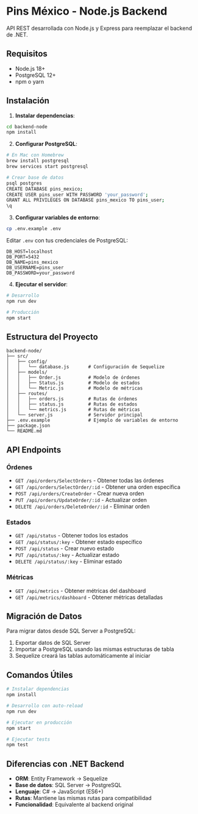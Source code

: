 # Pins México - Node.js Backend

API REST desarrollada con Node.js y Express para reemplazar el backend de .NET.

## Requisitos

- Node.js 18+ 
- PostgreSQL 12+
- npm o yarn

## Instalación

1. **Instalar dependencias**:
```bash
cd backend-node
npm install
```

2. **Configurar PostgreSQL**:
```bash
# En Mac con Homebrew
brew install postgresql
brew services start postgresql

# Crear base de datos
psql postgres
CREATE DATABASE pins_mexico;
CREATE USER pins_user WITH PASSWORD 'your_password';
GRANT ALL PRIVILEGES ON DATABASE pins_mexico TO pins_user;
\q
```

3. **Configurar variables de entorno**:
```bash
cp .env.example .env
```

Editar `.env` con tus credenciales de PostgreSQL:
```
DB_HOST=localhost
DB_PORT=5432
DB_NAME=pins_mexico
DB_USERNAME=pins_user
DB_PASSWORD=your_password
```

4. **Ejecutar el servidor**:
```bash
# Desarrollo
npm run dev

# Producción
npm start
```

## Estructura del Proyecto

```
backend-node/
├── src/
│   ├── config/
│   │   └── database.js       # Configuración de Sequelize
│   ├── models/
│   │   ├── Order.js          # Modelo de órdenes
│   │   ├── Status.js         # Modelo de estados
│   │   └── Metric.js         # Modelo de métricas
│   ├── routes/
│   │   ├── orders.js         # Rutas de órdenes
│   │   ├── status.js         # Rutas de estados
│   │   └── metrics.js        # Rutas de métricas
│   └── server.js             # Servidor principal
├── .env.example              # Ejemplo de variables de entorno
├── package.json
└── README.md
```

## API Endpoints

### Órdenes
- `GET /api/orders/SelectOrders` - Obtener todas las órdenes
- `GET /api/orders/SelectOrder/:id` - Obtener una orden específica
- `POST /api/orders/CreateOrder` - Crear nueva orden
- `PUT /api/orders/UpdateOrder/:id` - Actualizar orden
- `DELETE /api/orders/DeleteOrder/:id` - Eliminar orden

### Estados
- `GET /api/status` - Obtener todos los estados
- `GET /api/status/:key` - Obtener estado específico
- `POST /api/status` - Crear nuevo estado
- `PUT /api/status/:key` - Actualizar estado
- `DELETE /api/status/:key` - Eliminar estado

### Métricas
- `GET /api/metrics` - Obtener métricas del dashboard
- `GET /api/metrics/dashboard` - Obtener métricas detalladas

## Migración de Datos

Para migrar datos desde SQL Server a PostgreSQL:

1. Exportar datos de SQL Server
2. Importar a PostgreSQL usando las mismas estructuras de tabla
3. Sequelize creará las tablas automáticamente al iniciar

## Comandos Útiles

```bash
# Instalar dependencias
npm install

# Desarrollo con auto-reload
npm run dev

# Ejecutar en producción
npm start

# Ejecutar tests
npm test
```

## Diferencias con .NET Backend

- **ORM**: Entity Framework → Sequelize
- **Base de datos**: SQL Server → PostgreSQL
- **Lenguaje**: C# → JavaScript (ES6+)
- **Rutas**: Mantiene las mismas rutas para compatibilidad
- **Funcionalidad**: Equivalente al backend original